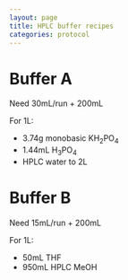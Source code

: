 ```yaml
---
layout: page
title: HPLC buffer recipes
categories: protocol
---
```


# Buffer A
Need 30mL/run + 200mL

For 1L:

  * 3.74g monobasic KH<sub>2</sub>PO<sub>4</sub>
  * 1.44mL H<sub>3</sub>PO<sub>4</sub>
  * HPLC water to 2L

# Buffer B
Need 15mL/run + 200mL

For 1L:

  * 50mL THF
  * 950mL HPLC MeOH
  
